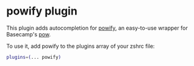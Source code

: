 # powify plugin

This plugin adds autocompletion for [powify](https://github.com/sethvargo/powify), an easy-to-use wrapper for
Basecamp's [pow](https://github.com/basecamp/pow).

To use it, add powify to the plugins array of your zshrc file:

```sh
plugins=(... powify)
```

